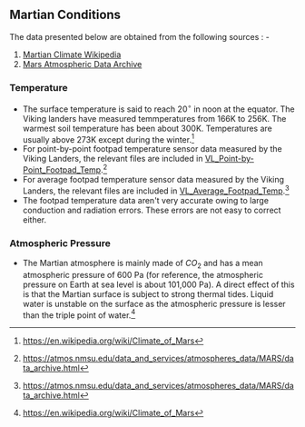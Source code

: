 ## Martian Conditions

The data presented below are obtained from the following sources : -

1. [Martian Climate Wikipedia](https://en.wikipedia.org/wiki/Climate_of_Mars)
2. [Mars Atmospheric Data Archive](https://atmos.nmsu.edu/data_and_services/atmospheres_data/MARS/data_archive.html)

### Temperature

- The surface temperature is said to reach $` 20^\circ `$ in noon at the equator. The Viking landers have measured temmperatures from 166K to 256K. The warmest soil temperature has been about 300K. Temperatures are usually above 273K except during the winter.[^1]
- For point-by-point footpad temperature sensor data measured by the Viking Landers, the relevant files are included in [VL_Point-by-Point_Footpad_Temp](Climatic_Data/Martian/VL_Point-by-Point_Footpad_Temp).[^2]
- For average footpad temperature sensor data measured by the Viking Landers, the relevant files are included in [VL_Average_Footpad_Temp](Climatic_Data/Martian/VL_Avg_Footpad_Temp).[^2]
- The footpad temperature data aren't very accurate owing to large conduction and radiation errors. These errors are not easy to correct either.


### Atmospheric Pressure

- The Martian atmosphere is mainly made of $` CO_2 `$ and has a mean atmospheric pressure of 600 Pa (for reference, the atmospheric pressure on Earth at sea level is about 101,000 Pa). A direct effect of this is that the Martian surface is subject to strong thermal tides. Liquid water is unstable on the surface as the atmospheric pressure is lesser than the triple point of water.[^1]

[^1]: https://en.wikipedia.org/wiki/Climate_of_Mars
[^2]: https://atmos.nmsu.edu/data_and_services/atmospheres_data/MARS/data_archive.html
